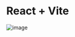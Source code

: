 # React + Vite

![image](https://github.com/Luiggi-piero/spacex-missions/assets/86317658/76c6d2e6-6907-48f6-bf29-943c8ec52aa0)

